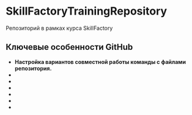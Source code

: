 # SkillFactoryTrainingRepository
Репозиторий в рамках курса SkillFactory
## Ключевые особенности GitHub 
* **Настройка вариантов совместной работы команды с файлами репозитория.**
*
*
*
*
*
*
